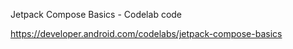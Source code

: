 Jetpack Compose Basics - Codelab code

https://developer.android.com/codelabs/jetpack-compose-basics
